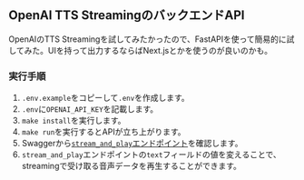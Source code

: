 ## OpenAI TTS StreamingのバックエンドAPI

OpenAIのTTS Streamingを試してみたかったので、FastAPIを使って簡易的に試してみた。UIを持って出力するならばNext.jsとかを使うのが良いのかも。


### 実行手順

1. `.env.example`をコピーして`.env`を作成します。
2. `.env`に`OPENAI_API_KEY`を記載します。
3. `make install`を実行します。
4. `make run`を実行するとAPIが立ち上がります。
5. Swaggerから[`stream_and_play`エンドポイント](http://127.0.0.1:8000/docs#/default/stream_and_play_stream_and_play__post)を確認します。
6. `stream_and_play`エンドポイントの`text`フィールドの値を変えることで、streamingで受け取る音声データを再生することができます。


